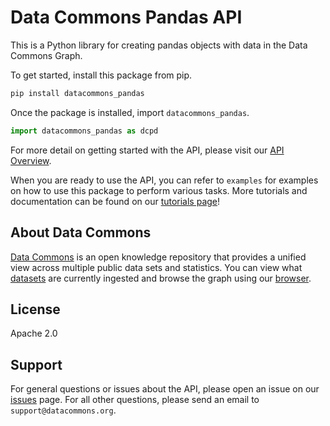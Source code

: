 # Data Commons Pandas API

This is a Python library for creating pandas objects with data in the
Data Commons Graph.

To get started, install this package from pip.

```bash
pip install datacommons_pandas
```

Once the package is installed, import `datacommons_pandas`.

```python
import datacommons_pandas as dcpd
```

For more detail on getting started with the API, please visit our
[API Overview](https://docs.datacommons.org/api/pandas/).

When you are ready to use the API, you can refer to `examples` for
examples on how to use this package to perform various tasks. More tutorials and
documentation can be found on our [tutorials page](https://docs.datacommons.org/tutorials/)!

## About Data Commons

[Data Commons](https://datacommons.org/) is an open knowledge repository that
provides a unified view across multiple public data sets and statistics. You can
view what [datasets](https://datacommons.org/datasets) are currently ingested
and browse the graph using our [browser](https://datacommons.org/browser).

## License

Apache 2.0

## Support

For general questions or issues about the API, please open an issue on our
[issues](https://github.com/datacommonsorg/api-python/issues) page. For all other
questions, please send an email to `support@datacommons.org`.
